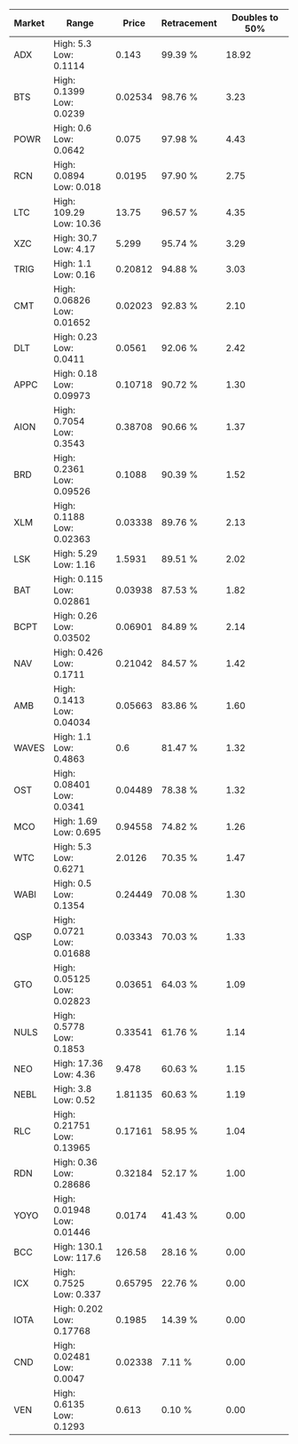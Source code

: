 | Market | Range | Price| Retracement | Doubles to 50% |
| --- | --- | --- | --- | --- |
| ADX | High: 5.3<br />Low: 0.1114 | 0.143 | 99.39 % | 18.92 |
| BTS | High: 0.1399<br />Low: 0.0239 | 0.02534 | 98.76 % | 3.23 |
| POWR | High: 0.6<br />Low: 0.0642 | 0.075 | 97.98 % | 4.43 |
| RCN | High: 0.0894<br />Low: 0.018 | 0.0195 | 97.90 % | 2.75 |
| LTC | High: 109.29<br />Low: 10.36 | 13.75 | 96.57 % | 4.35 |
| XZC | High: 30.7<br />Low: 4.17 | 5.299 | 95.74 % | 3.29 |
| TRIG | High: 1.1<br />Low: 0.16 | 0.20812 | 94.88 % | 3.03 |
| CMT | High: 0.06826<br />Low: 0.01652 | 0.02023 | 92.83 % | 2.10 |
| DLT | High: 0.23<br />Low: 0.0411 | 0.0561 | 92.06 % | 2.42 |
| APPC | High: 0.18<br />Low: 0.09973 | 0.10718 | 90.72 % | 1.30 |
| AION | High: 0.7054<br />Low: 0.3543 | 0.38708 | 90.66 % | 1.37 |
| BRD | High: 0.2361<br />Low: 0.09526 | 0.1088 | 90.39 % | 1.52 |
| XLM | High: 0.1188<br />Low: 0.02363 | 0.03338 | 89.76 % | 2.13 |
| LSK | High: 5.29<br />Low: 1.16 | 1.5931 | 89.51 % | 2.02 |
| BAT | High: 0.115<br />Low: 0.02861 | 0.03938 | 87.53 % | 1.82 |
| BCPT | High: 0.26<br />Low: 0.03502 | 0.06901 | 84.89 % | 2.14 |
| NAV | High: 0.426<br />Low: 0.1711 | 0.21042 | 84.57 % | 1.42 |
| AMB | High: 0.1413<br />Low: 0.04034 | 0.05663 | 83.86 % | 1.60 |
| WAVES | High: 1.1<br />Low: 0.4863 | 0.6 | 81.47 % | 1.32 |
| OST | High: 0.08401<br />Low: 0.0341 | 0.04489 | 78.38 % | 1.32 |
| MCO | High: 1.69<br />Low: 0.695 | 0.94558 | 74.82 % | 1.26 |
| WTC | High: 5.3<br />Low: 0.6271 | 2.0126 | 70.35 % | 1.47 |
| WABI | High: 0.5<br />Low: 0.1354 | 0.24449 | 70.08 % | 1.30 |
| QSP | High: 0.0721<br />Low: 0.01688 | 0.03343 | 70.03 % | 1.33 |
| GTO | High: 0.05125<br />Low: 0.02823 | 0.03651 | 64.03 % | 1.09 |
| NULS | High: 0.5778<br />Low: 0.1853 | 0.33541 | 61.76 % | 1.14 |
| NEO | High: 17.36<br />Low: 4.36 | 9.478 | 60.63 % | 1.15 |
| NEBL | High: 3.8<br />Low: 0.52 | 1.81135 | 60.63 % | 1.19 |
| RLC | High: 0.21751<br />Low: 0.13965 | 0.17161 | 58.95 % | 1.04 |
| RDN | High: 0.36<br />Low: 0.28686 | 0.32184 | 52.17 % | 1.00 |
| YOYO | High: 0.01948<br />Low: 0.01446 | 0.0174 | 41.43 % | 0.00 |
| BCC | High: 130.1<br />Low: 117.6 | 126.58 | 28.16 % | 0.00 |
| ICX | High: 0.7525<br />Low: 0.337 | 0.65795 | 22.76 % | 0.00 |
| IOTA | High: 0.202<br />Low: 0.17768 | 0.1985 | 14.39 % | 0.00 |
| CND | High: 0.02481<br />Low: 0.0047 | 0.02338 | 7.11 % | 0.00 |
| VEN | High: 0.6135<br />Low: 0.1293 | 0.613 | 0.10 % | 0.00 |
